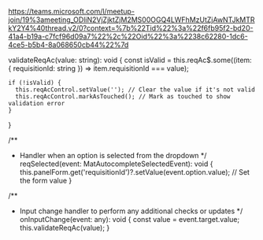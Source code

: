 https://teams.microsoft.com/l/meetup-join/19%3ameeting_ODliN2VjZjktZjM2MS00OGQ4LWFhMzUtZjAwNTJkMTRkY2Y4%40thread.v2/0?context=%7b%22Tid%22%3a%22f6fb95f2-bd20-41a4-b19a-c7fcf96d09a7%22%2c%22Oid%22%3a%2238c62280-1dc6-4ce5-b5b4-8a068650cb44%22%7d


validateReqAc(value: string): void {
    const isValid = this.reqAc$.some((item: { requisitionId: string }) => item.requisitionId === value);

    if (!isValid) {
      this.reqAcControl.setValue(''); // Clear the value if it's not valid
      this.reqAcControl.markAsTouched(); // Mark as touched to show validation error
    }
  }

  /**
   * Handler when an option is selected from the dropdown
   */
  reqSelected(event: MatAutocompleteSelectedEvent): void {
    this.panelForm.get('requisitionId')?.setValue(event.option.value); // Set the form value
  }

  /**
   * Input change handler to perform any additional checks or updates
   */
  onInputChange(event: any): void {
    const value = event.target.value;
    this.validateReqAc(value);
  }
